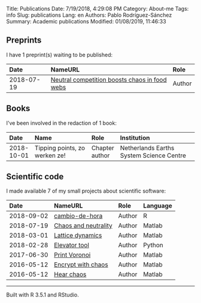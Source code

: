 Title: Publications
Date: 7/19/2018, 4:29:08 PM
Category: About-me
Tags: info
Slug: publications
Lang: en
Authors: Pablo Rodríguez-Sánchez
Summary: Academic publications
Modified: 01/08/2019, 11:46:33

Preprints
---------

I have 1 preprint(s) waiting to be published:

<table>
<thead>
<tr class="header">
<th align="left">Date</th>
<th align="left">NameURL</th>
<th align="left">Role</th>
</tr>
</thead>
<tbody>
<tr class="odd">
<td align="left">2018-07-19</td>
<td align="left"><a href="https://arxiv.org/abs/1807.06901">Neutral competition boosts chaos in food webs</a></td>
<td align="left">Author</td>
</tr>
</tbody>
</table>

Books
-----

I've been involved in the redaction of 1 book:

<table>
<colgroup>
<col width="11%" />
<col width="30%" />
<col width="15%" />
<col width="41%" />
</colgroup>
<thead>
<tr class="header">
<th align="left">Date</th>
<th align="left">Name</th>
<th align="left">Role</th>
<th align="left">Institution</th>
</tr>
</thead>
<tbody>
<tr class="odd">
<td align="left">2018-10-01</td>
<td align="left">Tipping points, zo werken ze!</td>
<td align="left">Chapter author</td>
<td align="left">Netherlands Earths System Science Centre</td>
</tr>
</tbody>
</table>

Scientific code
---------------

I made available 7 of my small projects about scientific software:

<table>
<thead>
<tr class="header">
<th align="left">Date</th>
<th align="left">NameURL</th>
<th align="left">Role</th>
<th align="left">Language</th>
</tr>
</thead>
<tbody>
<tr class="odd">
<td align="left">2018-09-02</td>
<td align="left"><a href="https://pabrod.shinyapps.io/cambio-de-hora/">cambio-de-hora</a></td>
<td align="left">Author</td>
<td align="left">R</td>
</tr>
<tr class="even">
<td align="left">2018-07-19</td>
<td align="left"><a href="https://zenodo.org/record/1319590#.W1X0r9IzY2w">Chaos and neutrality</a></td>
<td align="left">Author</td>
<td align="left">Matlab</td>
</tr>
<tr class="odd">
<td align="left">2018-03-01</td>
<td align="left"><a href="https://github.com/PabRod/Lattice-Dynamics">Lattice dynamics</a></td>
<td align="left">Author</td>
<td align="left">Matlab</td>
</tr>
<tr class="even">
<td align="left">2018-02-28</td>
<td align="left"><a href="https://github.com/PabRod/elevator-tool">Elevator tool</a></td>
<td align="left">Author</td>
<td align="left">Python</td>
</tr>
<tr class="odd">
<td align="left">2017-06-30</td>
<td align="left"><a href="https://github.com/PabRod/PrintVoronoi">Print Voronoi</a></td>
<td align="left">Author</td>
<td align="left">Matlab</td>
</tr>
<tr class="even">
<td align="left">2016-05-12</td>
<td align="left"><a href="https://gist.github.com/PabRod/bf6349734c3702cf99bf416872f5a537">Encrypt with chaos</a></td>
<td align="left">Author</td>
<td align="left">Matlab</td>
</tr>
<tr class="odd">
<td align="left">2016-05-12</td>
<td align="left"><a href="https://gist.github.com/PabRod/bf111dbf14ad0f1419deaa29fcf08ebd">Hear chaos</a></td>
<td align="left">Author</td>
<td align="left">Matlab</td>
</tr>
</tbody>
</table>

------------------------------------------------------------------------

Built with R 3.5.1 and RStudio.
